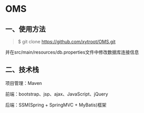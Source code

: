 # OMS

## 一、使用方法

>  $ git clone https://github.com/xytroot/OMS.git

并在src/main/resources/db.properties文件中修改数据库连接信息



## 二、技术栈

项目管理：Maven

前端：bootstrap、jsp、ajax、JavaScript、jQuery

后端：SSM(Spring + SpringMVC + MyBatis)框架
